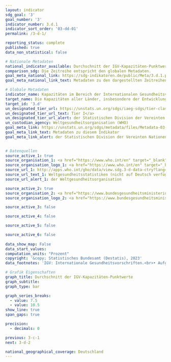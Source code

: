 ```yaml
---
layout: indicator    
sdg_goal: '3'    
goal_number: '3'    
indicator_number: 3.d.1    
indicator_sort_order: '03-dd-01'    
permalink: /3-d-1/    

reporting_status: complete    
published: true    
data_non_statistical: false    

# Nationale Metadaten    
national_indicator_available: Durchschnitt der IGV-Kapazitäten-Punktwerte    
comparison_sdg: Die Zeitreihe entspricht den globalen Metadaten.    
goal_meta_national_link: https://sdg-indikatoren.de/public/Meta/3.d.1.pdf
goal_meta_national_link_text: Metadaten zu den dargestellten Zeitreihen    

# Globale Metadaten    
indicator_name: Kapazitäten im Bereich der Internationalen Gesundheitsvorschriften (IGV) und der Gesundheitsnotfallvorsorge    
target_name: Die Kapazitäten aller Länder, insbesondere der Entwicklungsländer, in den Bereichen Frühwarnung, Risikominderung und Management nationaler und globaler Gesundheitsrisiken stärken    
target_id: '3.d'    
un_designated_tier_url: https://unstats.un.org/sdgs/iaeg-sdgs/tier-classification/'    
un_designated_tier_url_text: Tier I</a>    
un_designated_tier_url_alert: der Statistischen Division der Vereinten Nationen    
un_custodian_agency: Weltgesundheitsorganisation (WHO)    
goal_meta_link: https://unstats.un.org/sdgs/metadata/files/Metadata-03-0D-01.pdf    
goal_meta_link_text: Metadaten zu diesem Indikator    
goal_meta_link_alert: der Statistischen Division der Vereinten Nationen    
    

# Datenquellen
source_active_1: true
source_organisation_1: <a href="https://www.who.int/en" target="_blank" onclick="return confirm_alert('der Weltgesundheitsorganisation','De');"> Weltgesundheitsorganisation (WHO) </a>
source_organisation_logo_1: <a href="https://www.who.int/en" target="_blank" onclick="return confirm_alert('der Weltgesundheitsorganisation','De');"><img src="https://g205sdgs.github.io/sdg-indicators/public/OrgImgDe/who.png" alt="Logo who" style="height:60px; width:148px"/></a>
source_url_1: http://apps.who.int/gho/data/view.sdg.3-d-data-ctry?lang=en
source_url_text_1: Weltgesundheitsstatistiken (nicht auf Deutsch verfügbar)
source_url_alert_1: der Weltgesundheitsorganisation

source_active_2: true
source_organisation_2: <a href="https://www.bundesgesundheitsministerium.de/" target="_blank" onclick="return confirm_alert('des Bundesministeriums für Gesundheit','De');"> Bundesministerium für Gesundheit (BMG) </a>
source_organisation_logo_2: <a href="https://www.bundesgesundheitsministerium.de/" target="_blank" onclick="return confirm_alert('des Bundesministeriums für Gesundheit','De');"><img src="https://g205sdgs.github.io/sdg-indicators/public/OrgImgDe/bmg.png" alt="Logo bmg" style="height:60px; width:148px"/></a>

source_active_3: false

source_active_4: false

source_active_5: false

source_active_6: false
    
data_show_map: False    
data_start_values:     
computation_units: "Prozent"    
copyright: '&copy; Statistisches Bundesamt (Destatis), 2023'    
data_footnotes: 'IGV: Internationale Gesundheitsvorschriften.<br>• Aufgrund methodischer Änderungen sind die Ergebnisse ab 2018 und ab 2021 jeweils nur eingeschränkt mit den Vorjahren vergleichbar.'    

# Grafik Eigenschaften    
graph_title: Durchschnitt der IGV-Kapazitäten-Punktwerte
graph_subtitle:     
graph_type: bar    

graph_series_breaks:
  - value: 7.5
  - value: 10.5
show_line: true
span_gaps: true

precision:
  - decimals: 0    

previous: 3-c-1    
next: 3-d-2    

national_geographical_coverage: Deutschland    
---
```


<span></span>
